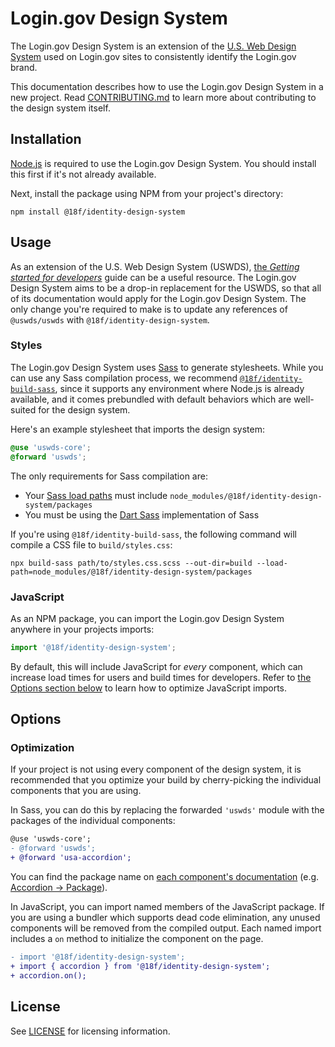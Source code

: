 # Login.gov Design System

The Login.gov Design System is an extension of the [U.S. Web Design System](https://designsystem.digital.gov/) used on Login.gov sites to consistently identify the Login.gov brand.

This documentation describes how to use the Login.gov Design System in a new project. Read [CONTRIBUTING.md](https://github.com/18F/identity-style-guide/blob/main/CONTRIBUTING.md) to learn more about contributing to the design system itself.

## Installation

[Node.js](https://nodejs.org/en) is required to use the Login.gov Design System. You should install this first if it's not already available.

Next, install the package using NPM from your project's directory:

```
npm install @18f/identity-design-system
```

## Usage

As an extension of the U.S. Web Design System (USWDS), [the _Getting started for developers_](https://designsystem.digital.gov/documentation/getting-started-for-developers/) guide can be a useful resource. The Login.gov Design System aims to be a drop-in replacement for the USWDS, so that all of its documentation would apply for the Login.gov Design System. The only change you're required to make is to update any references of `@uswds/uswds` with `@18f/identity-design-system`.

### Styles

The Login.gov Design System uses [Sass](https://sass-lang.com/) to generate stylesheets. While you can use any Sass compilation process, we recommend [`@18f/identity-build-sass`](https://www.npmjs.com/package/@18f/identity-build-sass), since it supports any environment where Node.js is already available, and it comes prebundled with default behaviors which are well-suited for the design system.

Here's an example stylesheet that imports the design system:

```scss
@use 'uswds-core';
@forward 'uswds';
```

The only requirements for Sass compilation are:

- Your [Sass load paths](https://sass-lang.com/documentation/cli/dart-sass#load-path) must include `node_modules/@18f/identity-design-system/packages`
- You must be using the [Dart Sass](https://sass-lang.com/dart-sass) implementation of Sass

If you're using `@18f/identity-build-sass`, the following command will compile a CSS file to `build/styles.css`:

```
npx build-sass path/to/styles.css.scss --out-dir=build --load-path=node_modules/@18f/identity-design-system/packages
```

### JavaScript

As an NPM package, you can import the Login.gov Design System anywhere in your projects imports:

```js
import '@18f/identity-design-system';
```

By default, this will include JavaScript for _every_ component, which can increase load times for users and build times for developers. Refer to [the Options section below](#optimization) to learn how to optimize JavaScript imports.

## Options

### Optimization

If your project is not using every component of the design system, it is recommended that you optimize your build by cherry-picking the individual components that you are using.

In Sass, you can do this by replacing the forwarded `'uswds'` module with the packages of the individual components:

```diff
@use 'uswds-core';
- @forward 'uswds';
+ @forward 'usa-accordion';
```

You can find the package name on [each component's documentation](https://designsystem.digital.gov/components/overview/) (e.g. [Accordion → Package](https://designsystem.digital.gov/components/accordion/#accordion-package)).

In JavaScript, you can import named members of the JavaScript package. If you are using a bundler which supports dead code elimination, any unused components will be removed from the compiled output. Each named import includes a `on` method to initialize the component on the page.

```diff
- import '@18f/identity-design-system';
+ import { accordion } from '@18f/identity-design-system';
+ accordion.on();
```

## License

See [LICENSE](https://github.com/18F/identity-style-guide/blob/main/LICENSE) for licensing information.
